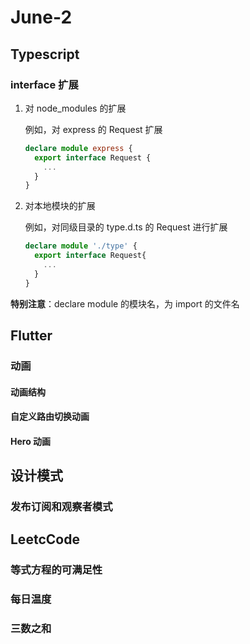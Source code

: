 # June-2

## Typescript

### interface 扩展

1. 对 node_modules 的扩展

   例如，对 express 的 Request 扩展

   ```typescript
   declare module express {
     export interface Request {
       ...
     }
   }
   ```

2. 对本地模块的扩展

   例如，对同级目录的 type.d.ts 的 Request 进行扩展

   ```typescript
   declare module './type' {
     export interface Request{
       ...
     }
   }
   ```

**特别注意**：declare module 的模块名，为 import 的文件名

## Flutter

### 动画

#### 动画结构

#### 自定义路由切换动画

#### Hero 动画

## 设计模式

### 发布订阅和观察者模式

## LeetcCode

### 等式方程的可满足性

### 每日温度

### 三数之和
